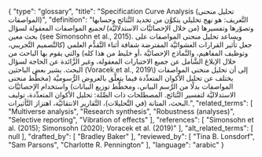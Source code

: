 {
    "type": "glossary",
    "title": "Specification Curve Analysis (تحليل منحنى المواصفات)",
    "definition": "التَّعريف: هو نهج تحليلي يتكوَّن من تحديد النَّتائج وحسابها وتصوّرها وتفسيرها (من خلال الإحصائيَّات الاستدلاليَّة) *لجميع* المواصفات المعقولة لسؤال بحث معين (see Simonsohn et al., 2015). ويساعد تحليل منحنى المواصفات على جعل تأثير القرارات العشوائيَّة المفترضة شفافة أثناء التَّقدُّم العلمي (كالتَّصميم التَّجريبي، وتوظيف المفاهيم، والنَّماذج الإحصائيَّة ،أو خليط من هذا كله) والتي يقوم بها الباحث من خلال الإبلاغ الشَّامل عن جميع الاختبارات المعقولة، وغير الزَّائدة عن الحاجة لسؤال البحث.  يشير بعض الباحثين (Voracek et al., 2019\\) إلى أن تحليل منحنى المواصفات يختلف عن تحليل الأكوان المتعدِّدة فيما يتعلَّق بالعروض الرُّسوميَّة (مخطَّط منحنى المواصفات بدلًا من الرَّسم البياني، ومخطَّط توزيع البيانات) واستخدام الإحصائيَّات الاستدلاليَّة لتفسير النَّتائج.  المصطلحات ذات الصِّلة: تحليل الأكوان المتعدِّدة، توليف البحث، المتانة (في التَّحليلات)، التَّقارير الانتقائيَّة، اهتزاز التَّأثيرات.",
    "related_terms": [
        "Multiverse analysis",
        "Research synthesis",
        "Robustness (analyses)",
        "Selective reporting",
        "Vibration of effects"
    ],
    "references": [
        "Simonsohn et al. (2015); Simonsohn (2020); Voracek et al. (2019)"
    ],
    "alt_related_terms": [
        null
    ],
    "drafted_by": [
        "Bradley Baker"
    ],
    "reviewed_by": [
        "Tina B. Lonsdorf",
        "Sam Parsons",
        "Charlotte R. Pennington"
    ],
    "language": "arabic"
}